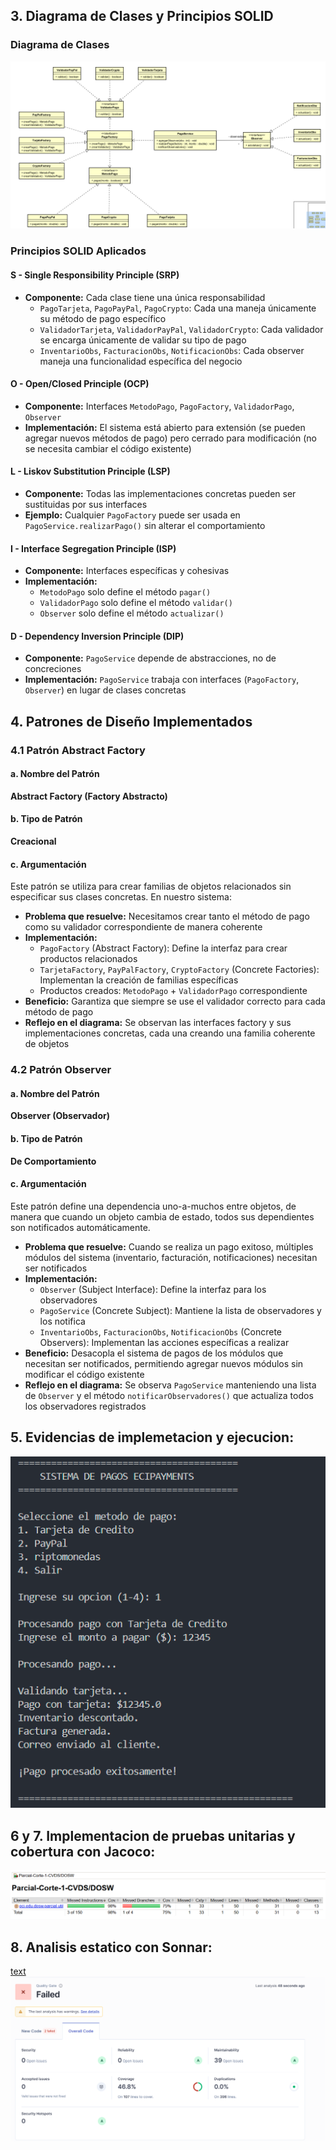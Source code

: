 ## 3. Diagrama de Clases y Principios SOLID

### Diagrama de Clases
![alt text](docs/imagenes/clases.png)

### Principios SOLID Aplicados

#### **S - Single Responsibility Principle (SRP)**
- **Componente:** Cada clase tiene una única responsabilidad
  - `PagoTarjeta`, `PagoPayPal`, `PagoCrypto`: Cada una maneja únicamente su método de pago específico
  - `ValidadorTarjeta`, `ValidadorPayPal`, `ValidadorCrypto`: Cada validador se encarga únicamente de validar su tipo de pago
  - `InventarioObs`, `FacturacionObs`, `NotificacionObs`: Cada observer maneja una funcionalidad específica del negocio

#### **O - Open/Closed Principle (OCP)**
- **Componente:** Interfaces `MetodoPago`, `PagoFactory`, `ValidadorPago`, `Observer`
- **Implementación:** El sistema está abierto para extensión (se pueden agregar nuevos métodos de pago) pero cerrado para modificación (no se necesita cambiar el código existente)

#### **L - Liskov Substitution Principle (LSP)**
- **Componente:** Todas las implementaciones concretas pueden ser sustituidas por sus interfaces
- **Ejemplo:** Cualquier `PagoFactory` puede ser usada en `PagoService.realizarPago()` sin alterar el comportamiento

#### **I - Interface Segregation Principle (ISP)**
- **Componente:** Interfaces específicas y cohesivas
- **Implementación:** 
  - `MetodoPago` solo define el método `pagar()`
  - `ValidadorPago` solo define el método `validar()`
  - `Observer` solo define el método `actualizar()`

#### **D - Dependency Inversion Principle (DIP)**
- **Componente:** `PagoService` depende de abstracciones, no de concreciones
- **Implementación:** `PagoService` trabaja con interfaces (`PagoFactory`, `Observer`) en lugar de clases concretas

## 4. Patrones de Diseño Implementados

### 4.1 Patrón Abstract Factory

#### a. Nombre del Patrón
**Abstract Factory (Factory Abstracto)**

#### b. Tipo de Patrón
**Creacional**

#### c. Argumentación
Este patrón se utiliza para crear familias de objetos relacionados sin especificar sus clases concretas. En nuestro sistema:

- **Problema que resuelve:** Necesitamos crear tanto el método de pago como su validador correspondiente de manera coherente
- **Implementación:** 
  - `PagoFactory` (Abstract Factory): Define la interfaz para crear productos relacionados
  - `TarjetaFactory`, `PayPalFactory`, `CryptoFactory` (Concrete Factories): Implementan la creación de familias específicas
  - Productos creados: `MetodoPago` + `ValidadorPago` correspondiente
- **Beneficio:** Garantiza que siempre se use el validador correcto para cada método de pago
- **Reflejo en el diagrama:** Se observan las interfaces factory y sus implementaciones concretas, cada una creando una familia coherente de objetos

### 4.2 Patrón Observer

#### a. Nombre del Patrón
**Observer (Observador)**

#### b. Tipo de Patrón
**De Comportamiento**

#### c. Argumentación
Este patrón define una dependencia uno-a-muchos entre objetos, de manera que cuando un objeto cambia de estado, todos sus dependientes son notificados automáticamente.

- **Problema que resuelve:** Cuando se realiza un pago exitoso, múltiples módulos del sistema (inventario, facturación, notificaciones) necesitan ser notificados
- **Implementación:**
  - `Observer` (Subject Interface): Define la interfaz para los observadores
  - `PagoService` (Concrete Subject): Mantiene la lista de observadores y los notifica
  - `InventarioObs`, `FacturacionObs`, `NotificacionObs` (Concrete Observers): Implementan las acciones específicas a realizar
- **Beneficio:** Desacopla el sistema de pagos de los módulos que necesitan ser notificados, permitiendo agregar nuevos módulos sin modificar el código existente
- **Reflejo en el diagrama:** Se observa `PagoService` manteniendo una lista de `Observer` y el método `notificarObservadores()` que actualiza todos los observadores registrados

## 5. Evidencias de implemetacion y ejecucion: 

![alt text](docs/imagenes/image.png)

## 6 y 7. Implementacion de pruebas unitarias y cobertura con Jacoco:
![alt text](docs/imagenes/jacoco.png)

## 8. Analisis estatico con Sonnar:  

[text](README.md) ![text](docs/imagenes/sonnar.png)